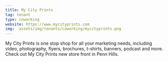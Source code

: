 ```yaml
---
title: My City Prints
tag: tenant
type: coworking
website: https://www.mycityprints.com
img:  assets/img/tenants/coworking/mycityprints.png
---
```


My City Prints is one stop shop for all your marketing needs, including video, photography, flyers, brochures, t-shirts, banners, podcast and more. Check out My City Prints new store front in Penn Hills.
